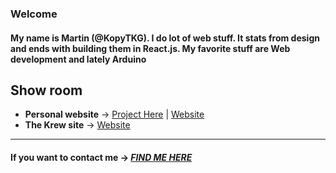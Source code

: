 ### Welcome
#### My name is **Martin (@KopyTKG)**. I do lot of web stuff. It stats from design and ends with building them in **React.js**. My favorite stuff are **Web development** and lately **Arduino**

## Show room
* **Personal website** -> [Project Here](https://github.com/KopyTKG/KopyTKG-website) | [Website](https://definitelynotawebsite.website)
* **The Krew site** -> [Website](https://thekrew.app)

---
#### **If you want to contact me** ->  [***FIND ME HERE***](https://definitelynotawebsite.website)


